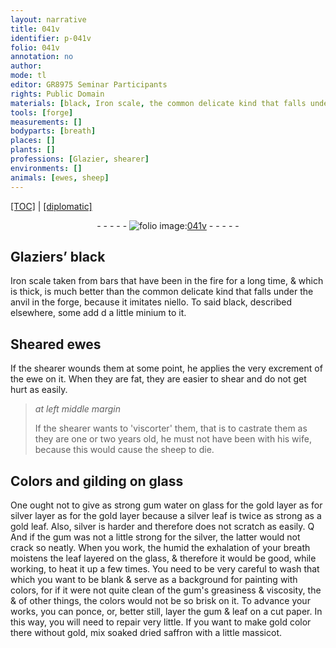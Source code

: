 ```yaml
---
layout: narrative
title: 041v
identifier: p-041v
folio: 041v
annotation: no
author:
mode: tl
editor: GR8975 Seminar Participants
rights: Public Domain
materials: [black, Iron scale, the common delicate kind that falls under the anvil, niello, minium, gilding, glass, gum water, gold, silver, gum, paper, saffron, massicot]
tools: [forge]
measurements: []
bodyparts: [breath]
places: []
plants: []
professions: [Glazier, shearer]
environments: []
animals: [ewes, sheep]
---
```


 <p><a href="{{ site.baseurl }}/translation/">[TOC]</a> | <a href="{{ site.baseurl }}/texts/p-041v_tc/" target="_blank">[diplomatic]</a></p><div class="folio" align="center">- - - - - <a href="http://gallica.bnf.fr/ark:/12148/btv1b10500001g/f88.image" target="_blank"><img src="https://cu-mkp.github.io/2017-workshop-edition/assets/photo-icon.png" alt="folio image: " style="display:inline-block; margin-bottom:-3px;"/>041v</a> - - - - - </div>  
  

## <span class="pro">Glazier</span>s’ <span class="m">black</span>

 
<span class="m">Iron scale</span> taken from bars that have been in the fire for a <span class="tmp">long time</span>, & which is thick, is much better than <span class="m">the common delicate kind that falls under the anvil</span> in the <span class="tl">forge</span>, because it imitates <span class="m">niello</span>. To said <span class="m">black</span>, described elsewhere, some add <span class="del">d</span> a little <span class="m">minium</span> to it. 
 
 
  

## Sheared <span class="al">ewes</span>

 
If the <span class="pro">shearer</span> wounds them at some point, he applies the very excrement of the ewe on it. When they are fat, they are easier to shear and do not get hurt as easily. 
 
> *at left middle margin*
> 
> 
>   If the <span class="pro">shearer</span> wants to 'viscorter' them, that is to castrate them as <span class="x">they</span> are one or two years old, he must not have been with his wife, because this would cause the <span class="al">sheep</span> to die. 
 
 
  

## Colors and <span class="m">gilding</span> on <span class="m">glass</span>

 
One ought not to give as strong <span class="m">gum water</span> on <span class="m">glass</span> for the <span class="del"><span class="m">gold</span> layer as for</span> <span class="m">silver</span> layer as for the <span class="m">gold</span> layer because a <span class="m">silver</span> leaf is twice as strong as a <span class="m">gold</span> leaf. Also, <span class="m">silver</span> is harder and therefore does not scratch as easily. <span class="del">Q</span> And if the <span class="m">gum</span> was not a little strong for the <span class="m">silver</span>, the latter would not crack so neatly. When you work, <span class="del">the humid</span> the exhalation of your <span class="bp">breath</span> moistens the leaf layered on the <span class="m">glass</span>, & therefore it would be good, while working, to heat it up a few times. You need to be very careful to wash that which you want to be blank & serve as a background for painting with colors, for if it were not quite clean of the <span class="m">gum</span>'s greasiness & viscosity, <span class="del">the</span> & of other things, the colors would not be so brisk on it. To advance your works, you can ponce, or, better still, layer the <span class="m">gum</span> & leaf on a cut <span class="m">paper</span>. In this way, you will need to repair very little. If you want to make <span class="m">gold</span> color there without <span class="m">gold</span>, mix soaked dried <span class="m">saffron</span> with a little <span class="m">massicot</span>. 
 
 